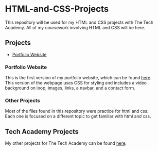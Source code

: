 # HTML-and-CSS-Projects
This repository will be used for my HTML and CSS projects with The Tech Academy. All of my coursework involving HTML and CSS will be here.
## Projects
* [Portfolio Website](https://github.com/jeffstop/HTML-and-CSS-Projects/tree/main/Portfolio_Website)

### Portfolio Website
This is the first version of my portfolio website, which can be found [here](https://jeffstop.github.io/). This version of the webpage uses CSS for styling and includes a video background on loop, images, links, a navbar, and a contact form.
### Other Projects
Most of the files found in this repository were practice for html and css. Each one is focused on a different topic to get familiar with html and css.
## Tech Academy Projects
My other projects for The Tech Academy can be found [here](https://github.com/jeffstop/Tech-Academy-Projects).
